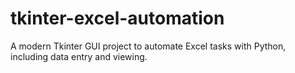 # tkinter-excel-automation
A modern Tkinter GUI project to automate Excel tasks with Python, including data entry and viewing.
